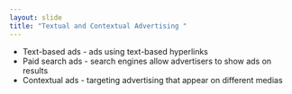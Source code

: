 ```yaml
---
layout: slide
title: "Textual and Contextual Advertising "
---
```

* Text-based ads - ads using text-based hyperlinks
* Paid search ads - search engines allow advertisers to show ads on results
* Contextual ads - targeting advertising that appear on different medias
